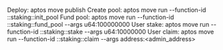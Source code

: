 Deploy: aptos move publish
Create pool: aptos move run --function-id <contract-addr>::staking::init_pool
Fund pool: aptos move run --function-id <contract-addr>::staking::fund_pool --args u64:100000000
User stake: aptos move run --function-id <contract-addr>::staking::stake --args u64:10000000
User claim: aptos move run --function-id <contract-addr>::staking::claim --args address:<admin_address>
